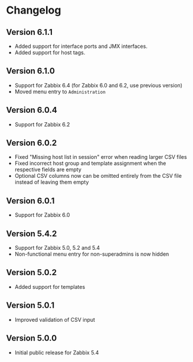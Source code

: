 # Changelog

## Version 6.1.1

* Added support for interface ports and JMX interfaces.
* Added support for host tags.

## Version 6.1.0

* Support for Zabbix 6.4 (for Zabbix 6.0 and 6.2, use previous version)
* Moved menu entry to `Administration`

## Version 6.0.4

* Support for Zabbix 6.2

## Version 6.0.2

* Fixed "Missing host list in session" error when reading larger CSV files
* Fixed incorrect host group and template assignment when the respective fields are empty
* Optional CSV columns now can be omitted entirely from the CSV file instead of leaving them empty

## Version 6.0.1

* Support for Zabbix 6.0

## Version 5.4.2

* Support for Zabbix 5.0, 5.2 and 5.4
* Non-functional menu entry for non-superadmins is now hidden

## Version 5.0.2

* Added support for templates

## Version 5.0.1

* Improved validation of CSV input

## Version 5.0.0

* Initial public release for Zabbix 5.4
